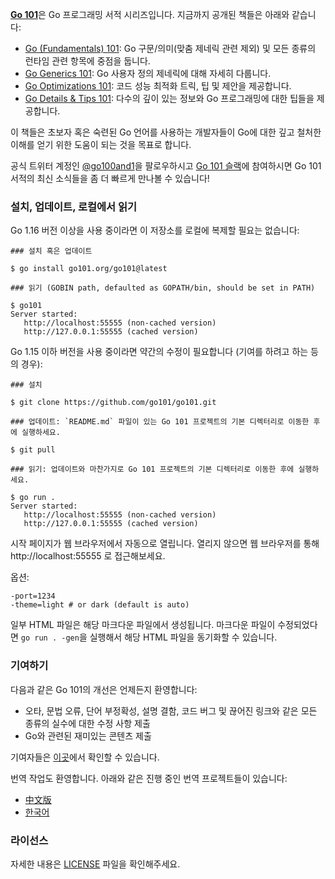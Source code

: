 
<b>[Go 101](https://go101.org)</b>은 Go 프로그래밍 서적 시리즈입니다.
지금까지 공개된 책들은 아래와 같습니다:

* [Go (Fundamentals) 101](https://go101.org/article/101.html): Go 구문/의미(맞춤 제네릭 관련 제외) 및 모든 종류의 런타임 관련 항목에 중점을 둡니다.
* [Go Generics 101](https://go101.org/generics/101.html): Go 사용자 정의 제네릭에 대해 자세히 다룹니다.
* [Go Optimizations 101](https://go101.org/optimizations/101.html): 코드 성능 최적화 트릭, 팁 및 제안을 제공합니다.
* [Go Details & Tips 101](https://go101.org/details-and-tips/101.html): 다수의 깊이 있는 정보와 Go 프로그래밍에 대한 팁들을 제공합니다.

이 책들은 초보자 혹은 숙련된 Go 언어를 사용하는 개발자들이 Go에 대한 깊고 철처한 이해를
얻기 위한 도움이 되는 것을 목표로 합니다.

공식 트위터 계정인 [@go100and1](https://twitter.com/go100and1)을 팔로우하시고
[Go 101 슬랙](https://go-101.slack.com)에 참여하시면 Go 101 서적의 최신 소식들을
좀 더 빠르게 만나볼 수 있습니다!

### 설치, 업데이트, 로컬에서 읽기

Go 1.16 버전 이상을 사용 중이라면 이 저장소를 로컬에 복제할 필요는 없습니다:

```shell
### 설치 혹은 업데이트

$ go install go101.org/go101@latest

### 읽기 (GOBIN path, defaulted as GOPATH/bin, should be set in PATH)

$ go101
Server started:
   http://localhost:55555 (non-cached version)
   http://127.0.0.1:55555 (cached version)
```

Go 1.15 이하 버전을 사용 중이라면 약간의 수정이 필요합니다 (기여를 하려고 하는 등의 경우):

```shell
### 설치

$ git clone https://github.com/go101/go101.git

### 업데이트: `README.md` 파일이 있는 Go 101 프로젝트의 기본 디렉터리로 이동한 후에 실행하세요.

$ git pull

### 읽기: 업데이트와 마찬가지로 Go 101 프로젝트의 기본 디렉터리로 이동한 후에 실행하세요.

$ go run .
Server started:
   http://localhost:55555 (non-cached version)
   http://127.0.0.1:55555 (cached version)
```

시작 페이지가 웹 브라우저에서 자동으로 열립니다.
열리지 않으면 웹 브라우저를 통해 http://localhost:55555 로 접근해보세요.

옵션:
```
-port=1234
-theme=light # or dark (default is auto)
```

일부 HTML 파일은 해당 마크다운 파일에서 생성됩니다.
마크다운 파일이 수정되었다면 `go run . -gen`을 실행해서 해당 HTML 파일을 동기화할 수 있습니다.

### 기여하기

다음과 같은 Go 101의 개선은 언제든지 환영합니다:
* 오타, 문법 오류, 단어 부정확성, 설명 결함, 코드 버그 및 끊어진 링크와 같은 모든 종류의 실수에 대한 수정 사항 제출
* Go와 관련된 재미있는 콘텐츠 제출

기여자들은 [이곳](https://go101.org/article/acknowledgements.html)에서 확인할 수 있습니다.

번역 작업도 환영합니다. 아래와 같은 진행 중인 번역 프로젝트들이 있습니다:

* [中文版](https://github.com/golang101/golang101)
* [한국어](https://github.com/go101korea/go101)

### 라이선스

자세한 내용은 [LICENSE](LICENSE) 파일을 확인해주세요.
